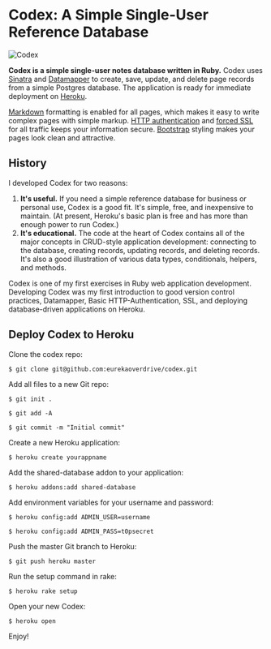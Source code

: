 Codex: A Simple Single-User Reference Database
==============================================

![Codex](http://media.eurekaoverdrive.com/img/screenshot.png)

**Codex is a simple single-user notes database written in Ruby.** Codex uses [Sinatra](http://www.sinatrarb.com/) and [Datamapper](http://datamapper.org/) to create, save, update, and delete page records from a simple Postgres database. The application is ready for immediate deployment on [Heroku](http://www.heroku.com/).

[Markdown](http://daringfireball.net/projects/markdown/basics) formatting is enabled for all pages, which makes it easy to write complex pages with simple markup. [HTTP authentication](http://www.sinatrarb.com/faq.html#auth) and [forced SSL](https://github.com/tobmatth/rack-ssl-enforcer) for all traffic keeps your information secure. [Bootstrap](http://twitter.github.com/bootstrap/) styling makes your pages look clean and attractive.

History
-------

I developed Codex for two reasons:

1. **It's useful.** If you need a simple reference database for business or personal use, Codex is a good fit. It's simple, free, and inexpensive to maintain. (At present, Heroku's basic plan is free and has more than enough power to run Codex.)
2. **It's educational.** The code at the heart of Codex contains all of the major concepts in CRUD-style application development: connecting to the database, creating records, updating records, and deleting records. It's also a good illustration of various data types, conditionals, helpers, and methods.

Codex is one of my first exercises in Ruby web application development. Developing Codex was my first introduction to good version control practices, Datamapper, Basic HTTP-Authentication, SSL, and deploying database-driven applications on Heroku.

Deploy Codex to Heroku
----------------------

Clone the codex repo:

    $ git clone git@github.com:eurekaoverdrive/codex.git

Add all files to a new Git repo:

    $ git init .
    
    $ git add -A
    
    $ git commit -m "Initial commit"

Create a new Heroku application:

    $ heroku create yourappname

Add the shared-database addon to your application:

    $ heroku addons:add shared-database    

Add environment variables for your username and password:

    $ heroku config:add ADMIN_USER=username
    
    $ heroku config:add ADMIN_PASS=t0psecret
  
Push the master Git branch to Heroku:

    $ git push heroku master
  
Run the setup command in rake:

    $ heroku rake setup
  
Open your new Codex:

    $ heroku open
  
Enjoy!